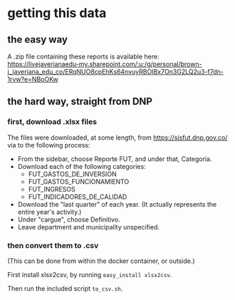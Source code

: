 # getting this data

## the easy way

A .zip file containing these reports is available here:
https://livejaverianaedu-my.sharepoint.com/:u:/g/personal/brown-j_javeriana_edu_co/ERqNUO8cpEhKs64nvuyRBOIBx7On3G2LQ2u3-f7dn-1rvw?e=NBoOKw


## the hard way, straight from DNP

### first, download .xlsx files

The files were downloaded, at some length, from
https://sisfut.dnp.gov.co/
via to the following process:

* From the sidebar, choose Reporte FUT, and under that, Categoria.
* Download each of the following categories:
    * FUT_GASTOS_DE_INVERSION
    * FUT_GASTOS_FUNCIONAMIENTO
    * FUT_INGRESOS
    * FUT_INDICADORES_DE_CALIDAD
* Download the "last quarter" of each year. (It actually represents the entire year's activity.)
* Under "cargue", choose Definitivo.
* Leave department and municipality unspecified.

### then convert them to .csv

(This can be done from within the docker container, or outside.)

First install xlsx2csv, by running `easy_install xlsx2csv`.

Then run the included script `to_csv.sh`.

